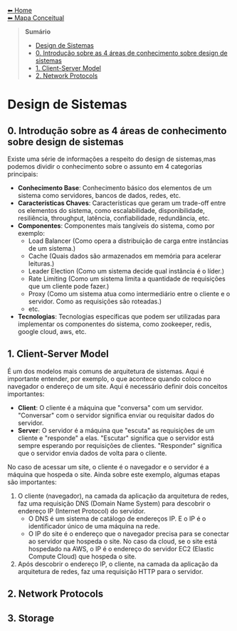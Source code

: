 [⬅ Home](../README.md) <br>
[⬅ Mapa Conceitual](../README.md#Mapa%20Conceitual)

> **Sumário**
>
> - [Design de Sistemas](#design-de-sistemas)
> - [0. Introdução sobre as 4 áreas de conhecimento sobre design de sistemas](#0-introdução-sobre-as-4-áreas-de-conhecimento-sobre-design-de-sistemas)
> - [1. Client-Server Model](#1-client-server-model)
> - [2. Network Protocols](#2-network-protocols)

# Design de Sistemas

## 0. Introdução sobre as 4 áreas de conhecimento sobre design de sistemas

Existe uma série de informações a respeito do design de sistemas,mas podemos dividir o conhecimento sobre o assunto em 4 categorias principais:

- **Conhecimento Base**: Conhecimento básico dos elementos de um sistema como servidores, bancos de dados, redes, etc.
- **Características Chaves**: Características que geram um trade-off entre os elementos do sistema, como escalabilidade, disponibilidade, resiliência, throughput, latência, confiabilidade, redundância, etc.
- **Componentes**: Componentes mais tangíveis do sistema, como por exemplo:
  - Load Balancer (Como opera a distribuição de carga entre instâncias de um sistema.)
  - Cache (Quais dados são armazenados em memória para acelerar leituras.)
  - Leader Election (Como um sistema decide qual instância é o líder.)
  - Rate Limiting (Como um sistema limita a quantidade de requisições que um cliente pode fazer.)
  - Proxy (Como um sistema atua como intermediário entre o cliente e o servidor. Como as requisições são roteadas.)
  - etc.
- **Tecnologias**: Tecnologias específicas que podem ser utilizadas para implementar os componentes do sistema, como zookeeper, redis, google cloud, aws, etc.

## 1. Client-Server Model

É um dos modelos mais comuns de arquitetura de sistemas. Aqui é importante entender, por exemplo, o que acontece quando coloco no navegador o endereço de um site. Aqui é necessário definir dois conceitos importantes:

- **Client**: O cliente é a máquina que "conversa" com um servidor. "Conversar" com o servidor significa enviar ou requisitar dados do servidor.
- **Server**: O servidor é a máquina que "escuta" as requisições de um cliente e "responde" a elas. "Escutar" significa que o servidor está sempre esperando por requisições de clientes. "Responder" significa que o servidor envia dados de volta para o cliente.

No caso de acessar um site, o cliente é o navegador e o servidor é a máquina que hospeda o site. Ainda sobre este exemplo, algumas etapas são importantes:

1. O cliente (navegador), na camada da aplicação da arquitetura de redes, faz uma requisição DNS (Domain Name System) para descobrir o endereço IP (Internet Protocol) do servidor.
   - O DNS é um sistema de catálogo de endereços IP. E o IP é o identificador único de uma máquina na rede.
   - O IP do site é o endereço que o navegador precisa para se conectar ao servidor que hospeda o site. No caso da cloud, se o site está hospedado na AWS, o IP é o endereço do servidor EC2 (Elastic Compute Cloud) que hospeda o site.
2. Após descobrir o endereço IP, o cliente, na camada da aplicação da arquitetura de redes, faz uma requisição HTTP para o servidor.

## 2. Network Protocols

## 3. Storage
